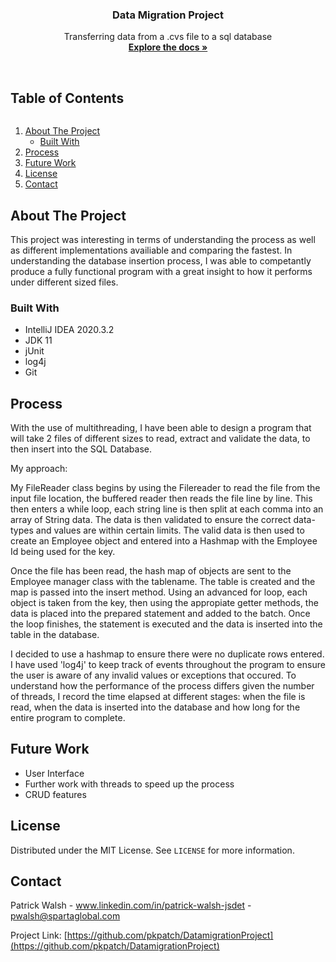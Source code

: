 
<h3 align="center">Data Migration Project</h3>

  <p align="center">
    Transferring data from a .cvs file to a sql database
    <br />
    <a href="https://github.com/pkpatch/DatamigrationProject"><strong>Explore the docs »</strong></a>
    <br />
    <br />
  </p>

<!-- TABLE OF CONTENTS -->
  <summary><h2 style="display: inline-block">Table of Contents</h2></summary>
  <ol>
    <li>
      <a href="#about-the-project">About The Project</a>
      <ul>
        <li><a href="#built-with">Built With</a></li>
      </ul>
    <li><a href="#process">Process</a>
    <li><a href="#future-work">Future Work</a></li>
    <li><a href="#license">License</a></li>
    <li><a href="#contact">Contact</a></li>
  </ol>

<!-- ABOUT THE PROJECT -->
## About The Project

This project was interesting in terms of understanding the process as well as different implementations availiable and comparing the fastest. In understanding the database insertion process, I was able to competantly produce a fully functional program with a great insight to how it performs under different sized files.

### Built With

* IntelliJ IDEA 2020.3.2
* JDK 11
* jUnit
* log4j
* Git

<!-- Process -->
## Process

With the use of multithreading, I have been able to design a program that will take 2 files of different sizes to read, extract and validate the data, to then insert into the SQL Database.
 
 My approach:
 
 My FileReader class begins by using the Filereader to read the file from the input file location, the buffered reader then reads the file line by line. 
 This then enters a while loop, each string line is then split at each comma into an array of String data. 
 The data is then validated to ensure the correct data-types and values are within certain limits.
 The valid data is then used to create an Employee object and entered into a Hashmap with the Employee Id being used for the key.
 
 Once the file has been read, the hash map of objects are sent to the Employee manager class with the tablename. 
 The table is created and the map is passed into the insert method.
 Using an advanced for loop, each object is taken from the key, then using the appropiate getter methods, the data is placed into the prepared statement and added to the batch.
 Once the loop finishes, the statement is executed and the data is inserted into the table in the database.
 
 I decided to use a hashmap to ensure there were no duplicate rows entered. 
 I have used 'log4j' to keep track of events throughout the program to ensure the user is aware of any invalid values or exceptions that occured.
 To understand how the performance of the process differs given the number of threads, I record the time elapsed at different stages: when the file is read, when the data is inserted into the database and how long for the entire program to complete.
 
 ## Future Work
 
 - User Interface
 - Further work with threads to speed up the process
 - CRUD features

<!-- LICENSE -->
## License

Distributed under the MIT License. See `LICENSE` for more information.

<!-- CONTACT -->
## Contact

Patrick Walsh - www.linkedin.com/in/patrick-walsh-jsdet - pwalsh@spartaglobal.com

Project Link: [https://github.com/pkpatch/DatamigrationProject](https://github.com/pkpatch/DatamigrationProject)


